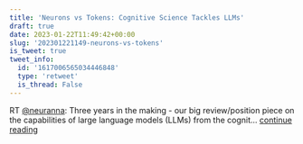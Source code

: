 ```yaml
---
title: 'Neurons vs Tokens: Cognitive Science Tackles LLMs'
draft: true
date: 2023-01-22T11:49:42+00:00
slug: '202301221149-neurons-vs-tokens'
is_tweet: true
tweet_info:
  id: '1617006565034446848'
  type: 'retweet'
  is_thread: False
---
```




RT [@neuranna](https://x.com/neuranna): Three years in the making - our big review/position piece on the capabilities of large language models (LLMs) from the cognit… [continue reading](https://x.com/sytelus/status/1617006565034446848)
